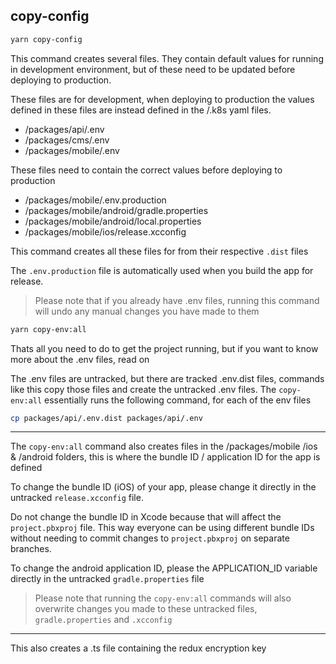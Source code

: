 ## copy-config

```bash
yarn copy-config
```

This command creates several files. They contain default values for running in development environment, but of these need to be updated before deploying to production.

These files are for development, when deploying to production the values defined in these files are instead defined in the /.k8s yaml files.

- /packages/api/.env
- /packages/cms/.env
- /packages/mobile/.env

These files need to contain the correct values before deploying to production

- /packages/mobile/.env.production
- /packages/mobile/android/gradle.properties
- /packages/mobile/android/local.properties
- /packages/mobile/ios/release.xcconfig

This command creates all these files for from their respective `.dist` files

The `.env.production` file is automatically used when you build the app for release.

> Please note that if you already have .env files, running this command will undo any manual changes you have made to them

```bash
yarn copy-env:all
```

Thats all you need to do to get the project running, but if you want to know more about the .env files, read on

The .env files are untracked, but there are tracked .env.dist files, commands like this copy those files and create the untracked .env files. The `copy-env:all` essentially runs the following command, for each of the env files

```bash
cp packages/api/.env.dist packages/api/.env
```

---

The `copy-env:all` command also creates files in the /packages/mobile /ios & /android folders, this is where the bundle ID / application ID for the app is defined

To change the bundle ID (iOS) of your app, please change it directly in the untracked `release.xcconfig` file.

Do not change the bundle ID in Xcode because that will affect the `project.pbxproj` file. This way everyone can be using different bundle IDs without needing to commit changes to `project.pbxproj` on separate branches.

To change the android application ID, please the APPLICATION_ID variable directly in the untracked `gradle.properties` file

> Please note that running the `copy-env:all` commands will also overwrite changes you made to these untracked files, `gradle.properties` and `.xcconfig`

---

This also creates a .ts file containing the redux encryption key
